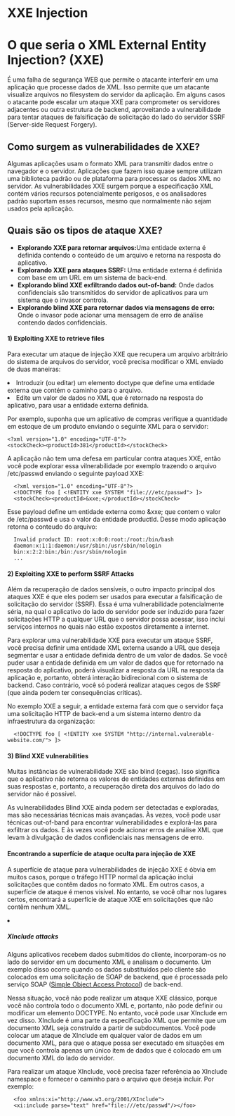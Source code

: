 # XXE Injection

<h1>O que seria o XML External Entity Injection? (XXE)</h1>

É uma falha de segurança WEB que permite o atacante interferir em uma aplicação que processe dados de XML. Isso permite que um atacante visualize arquivos
no filesystem do servidor da aplicação. Em alguns casos o atacante pode escalar um ataque XXE para comprometer os servidores adjacentes ou outra estrutura
de backend, aproveitando a vulnerabilidade para tentar ataques de falsificação de solicitação do lado do servidor SSRF (Server-side Request Forgery).

<h2>Como surgem as vulnerabilidades de XXE?</h2>
Algumas aplicações usam o formato XML para transmitir dados entre o navegador e o servidor. Aplicações que fazem isso quase sempre utilizam uma biblioteca
padrão ou de plataforma para processar os dados XML no servidor. As vulnerabilidades XXE surgem porque a especificação XML contém vários recursos potencialmente perigosos, e os analisadores padrão suportam esses recursos, mesmo que normalmente não sejam usados pela aplicação.

<h2> Quais são os tipos de ataque XXE? </h2>

<ul>
  <li><b>Explorando XXE para retornar arquivos:</b>Uma entidade externa é definida contendo o conteúdo de um arquivo e retorna na resposta do aplicativo.</b></li>
  <li><b>Explorando XXE para ataques SSRF:</b> Uma entidade externa é definida com base em um URL em um sistema de back-end.</li>
  <li><b>Explorando blind XXE exfiltrando dados out-of-band:</b> Onde dados confidenciais são transmitidos do servidor de aplicativos para um sistema que o invasor controla.</li>
  <li><b>Explorando blind XXE para retornar dados via mensagens de erro:</b> Onde o invasor pode acionar uma mensagem de erro de análise contendo dados confidenciais.</li>
</ul>

<h4>1) Exploiting XXE to retrieve files</h4>

Para executar um ataque de injeção XXE que recupera um arquivo arbitrário do sistema de arquivos do servidor, você precisa modificar o XML enviado de duas maneiras:

<li>Introduzir (ou editar) um elemento doctype que define uma entidade externa que contém o caminho para o arquivo.</li>
<li>Edite um valor de dados no XML que é retornado na resposta do aplicativo, para usar a entidade externa definida.</li>

Por exemplo, suponha que um aplicativo de compras verifique a quantidade em estoque de um produto enviando o seguinte XML para o servidor:

    <?xml version="1.0" encoding="UTF-8"?>
    <stockCheck><productId>381</productId></stockCheck>
   
A aplicação não tem uma defesa em particular contra ataques XXE, então você pode explorar essa vilnerabilidade por exemplo trazendo o arquivo /etc/passwd enviando o seguinte payload XXE:

      <?xml version="1.0" encoding="UTF-8"?>
      <!DOCTYPE foo [ <!ENTITY xxe SYSTEM "file:///etc/passwd"> ]>
      <stockCheck><productId>&xxe;</productId></stockCheck>

Esse payload define um entidade externa como &xxe; que contem o valor de /etc/passwd e usa o valor da entidade productId. Desse modo aplicação retorna o conteudo do arquivo:

      Invalid product ID: root:x:0:0:root:/root:/bin/bash
      daemon:x:1:1:daemon:/usr/sbin:/usr/sbin/nologin
      bin:x:2:2:bin:/bin:/usr/sbin/nologin
      ...

<h4>2) Exploiting XXE to perform SSRF Attacks</h4>

Além da recuperação de dados sensíveis, o outro impacto principal dos ataques XXE é que eles podem ser usados para executar a falsificação de solicitação do servidor (SSRF). Essa é uma vulnerabilidade potencialmente séria, na qual o aplicativo do lado do servidor pode ser induzido para fazer solicitações HTTP a qualquer URL que o servidor possa acessar, isso inclui serviços internos no quais não estão expostos diretamente a internet.

Para explorar uma vulnerabilidade XXE para executar um ataque SSRF, você precisa definir uma entidade XML externa usando a URL que deseja segmentar e usar a entidade definida dentro de um valor de dados. Se você puder usar a entidade definida em um valor de dados que for retornado na resposta do aplicativo, poderá visualizar a resposta da URL na resposta da aplicação e, portanto, obterá interação bidirecional com o sistema de backend. Caso contrário, você só poderá realizar ataques cegos de SSRF (que ainda podem ter consequências críticas).

No exemplo XXE a seguir, a entidade externa fará com que o servidor faça uma solicitação HTTP de back-end a um sistema interno dentro da infraestrutura da organização:

      <!DOCTYPE foo [ <!ENTITY xxe SYSTEM "http://internal.vulnerable-website.com/"> ]>
 
<h4>3) Blind XXE vulnerabilities</h4>

Muitas instâncias de vulnerabilidade XXE são blind (cegas). Isso significa que o aplicativo não retorna os valores de entidades externas definidas em suas respostas e, portanto, a recuperação direta dos arquivos do lado do servidor não é possível.

As vulnerabilidades Blind XXE ainda podem ser detectadas e exploradas, mas são necessárias técnicas mais avançadas. Às vezes, você pode usar técnicas out-of-band para encontrar vulnerabilidades e explorá-las para exfiltrar os dados. E às vezes você pode acionar erros de análise XML que levam à divulgação de dados confidenciais nas mensagens de erro.

<h4>Encontrando a superfície de ataque oculta para injeção de XXE</h4>

A superfície de ataque para vulnerabilidades de injeção XXE é óbvia em muitos casos, porque o tráfego HTTP normal da aplicação inclui solicitações que contêm dados no formato XML. Em outros casos, a superfície de ataque é menos visível. No entanto, se você olhar nos lugares certos, encontrará a superfície de ataque XXE em solicitações que não contêm nenhum XML.

<li><h5>XInclude attacks</h5></li>
Alguns aplicativos recebem dados submitidos do cliente, incorporam-os no lado do servidor em um documento XML e analisam o documento. Um exemplo disso ocorre quando os dados substituídos pelo cliente são colocados em uma solicitação de SOAP de backend, que é processada pelo serviço SOAP (<a href="https://www.w3schools.com/xml/xml_soap.asp" target="_blank">Simple Object Access Protocol</a>) de back-end.

Nessa situação, você não pode realizar um ataque XXE clássico, porque você não controla todo o documento XML e, portanto, não pode definir ou modificar um elemento DOCTYPE. No entanto, você pode usar XInclude em vez disso. XInclude é uma parte da especificação XML que permite que um documento XML seja construído a partir de subdocumentos. Você pode colocar um ataque de XInclude em qualquer valor de dados em um documento XML, para que o ataque possa ser executado em situações em que você controla apenas um único item de dados que é colocado em um documento XML do lado do servidor.

Para realizar um ataque XInclude, você precisa fazer referência ao XInclude namespace e fornecer o caminho para o arquivo que deseja incluir. Por exemplo:

      <foo xmlns:xi="http://www.w3.org/2001/XInclude">
      <xi:include parse="text" href="file:///etc/passwd"/></foo>
